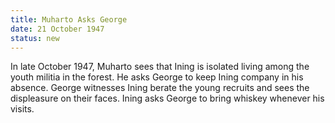 ```yaml
---
title: Muharto Asks George
date: 21 October 1947 
status: new
---
```


In late October 1947, Muharto sees that Ining is isolated living among
the youth militia in the forest. He asks George to keep Ining company in
his absence. George witnesses Ining berate the young recruits and sees
the displeasure on their faces. Ining asks George to bring whiskey
whenever his visits.

